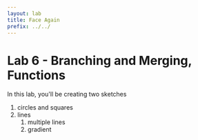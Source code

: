 ```yaml
---
layout: lab
title: Face Again
prefix: ../../
---
```

# Lab 6 - Branching and Merging, Functions

In this lab, you'll be creating two sketches

1. circles and squares
2. lines
	1. multiple lines
	2. gradient

